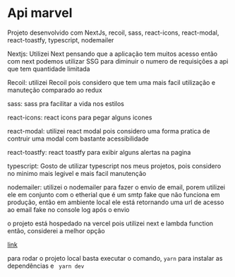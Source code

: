 # Api marvel

Projeto desenvolvido com NextJs, recoil, sass, react-icons, react-modal, react-toastfy, typescript, nodemailer

Nextjs: Utilizei Next pensando que a aplicação tem muitos acesso então com next podemos utilizar SSG para diminuir o numero de requisições a api que tem quantidade limitada

Recoil: utilizei Recoil pois considero que tem uma mais facil utilização e manuteção comparado ao redux

sass: sass pra facilitar a vida nos estilos

react-icons: react icons para pegar alguns icones 

react-modal: utilizei react modal pois considero uma forma pratica de contruir uma modal com bastante acessibilidade

react-toastfy: react toastfy para exibir alguns alertas na pagina

typescript: Gosto de utilizar typescript nos meus projetos, pois considero no minimo mais legivel e mais facil manutenção

nodemailer: utilizei o nodemailer para fazer o envio de email, porem utilizei ele em conjunto com o etherial que é um smtp fake que não funciona em produção, então em ambiente local ele está retornando uma url de acesso ao email fake no console log após o envio


o projeto está hospedado na vercel pois utilizei next e lambda function então, considerei a melhor opção

[link](https://get-marvel-cew7fzwp7-leandross.vercel.app/)

para rodar o projeto local basta executar o comando, ```yarn``` para instalar as dependências e ``` yarn dev```


